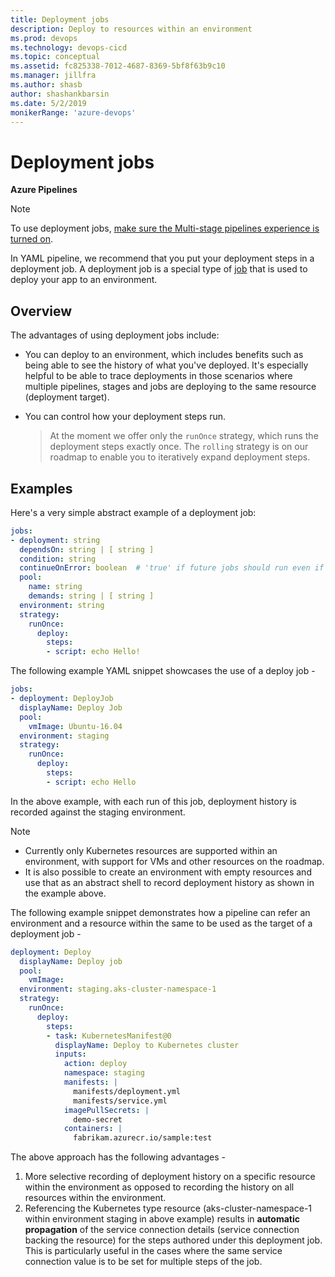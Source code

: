 ```yaml
---
title: Deployment jobs
description: Deploy to resources within an environment
ms.prod: devops
ms.technology: devops-cicd
ms.topic: conceptual
ms.assetid: fc825338-7012-4687-8369-5bf8f63b9c10
ms.manager: jillfra
ms.author: shasb
author: shashankbarsin
ms.date: 5/2/2019
monikerRange: 'azure-devops'
---
```


# Deployment jobs

**Azure Pipelines**

> [!NOTE]
>
> To use deployment jobs, [make sure the Multi-stage pipelines experience is turned on](../../project/navigation/preview-features.md).

In YAML pipeline, we recommend that you put your deployment steps in a deployment job. A deployment job is a special type of [job](phases.md) that is used to deploy your app to an environment.

## Overview

The advantages of using deployment jobs include:

* You can deploy to an environment, which includes benefits such as being able to see the history of what you've deployed. It's especially helpful to be able to trace deployments in those scenarios where multiple pipelines, stages and jobs are deploying to the same resource (deployment target).

* You can control how your deployment steps run. 
  > At the moment we offer only the `runOnce` strategy, which runs the deployment steps exactly once. The `rolling` strategy is on our roadmap to enable you to iteratively expand deployment steps.

## Examples

Here's a very simple abstract example of a deployment job: 

```YAML
jobs:
- deployment: string
  dependsOn: string | [ string ]
  condition: string
  continueOnError: boolean  # 'true' if future jobs should run even if this job fails; defaults to 'false'
  pool:
    name: string
    demands: string | [ string ]
  environment: string
  strategy:
    runOnce:
      deploy:
        steps:
        - script: echo Hello!
```


The following example YAML snippet showcases the use of a deploy job - 

```YAML
jobs:
- deployment: DeployJob
  displayName: Deploy Job
  pool:
    vmImage: Ubuntu-16.04
  environment: staging
  strategy:
    runOnce:
      deploy:
        steps:
        - script: echo Hello
```

In the above example, with each run of this job, deployment history is recorded against the staging environment.

> [!NOTE]
> - Currently only Kubernetes resources are supported within an environment, with support for VMs and other resources on the roadmap.
> - It is also possible to create an environment with empty resources and use that as an abstract shell to record deployment history as shown in the example above.

The following example snippet demonstrates how a pipeline can refer an environment and a resource within the same to be used as the target of a deployment job - 

```YAML
deployment: Deploy
  displayName: Deploy job
  pool:
    vmImage: 
  environment: staging.aks-cluster-namespace-1
  strategy:
    runOnce:
      deploy:
        steps:
        - task: KubernetesManifest@0
          displayName: Deploy to Kubernetes cluster
          inputs:
            action: deploy
            namespace: staging
            manifests: |
              manifests/deployment.yml
              manifests/service.yml
            imagePullSecrets: |
              demo-secret
            containers: |
              fabrikam.azurecr.io/sample:test
```

The above approach has the following advantages - 
1. More selective recording of deployment history on a specific resource within the environment as opposed to recording the history on all resources within the environment.
2. Referencing the Kubernetes type resource (aks-cluster-namespace-1 within environment staging in above example) results in **automatic propagation** of the service connection details (service connection backing the resource) for the steps authored under this deployment job. This is particularly useful in the cases where the same service connection value is to be set for multiple steps of the job.